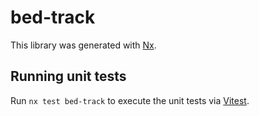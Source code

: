 # bed-track

This library was generated with [Nx](https://nx.dev).

## Running unit tests

Run `nx test bed-track` to execute the unit tests via [Vitest](https://vitest.dev/).
